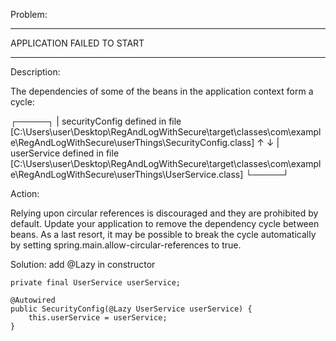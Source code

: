 
Problem:
***************************
APPLICATION FAILED TO START
***************************

Description:

The dependencies of some of the beans in the application context form a cycle:

┌─────┐
|  securityConfig defined in file [C:\Users\user\Desktop\RegAndLogWithSecure\target\classes\com\example\RegAndLogWithSecure\userThings\SecurityConfig.class]
↑     ↓
|  userService defined in file [C:\Users\user\Desktop\RegAndLogWithSecure\target\classes\com\example\RegAndLogWithSecure\userThings\UserService.class]
└─────┘


Action:

Relying upon circular references is discouraged and they are prohibited by default. Update your application to remove the dependency cycle between beans. As a last resort, it may be possible to break the cycle automatically by setting spring.main.allow-circular-references to true.


Solution: add @Lazy in constructor

    private final UserService userService;

    @Autowired
    public SecurityConfig(@Lazy UserService userService) {
        this.userService = userService;
    }
